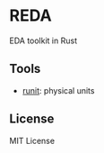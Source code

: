# REDA

EDA toolkit in Rust


## Tools

- [runit](./runit): physical units


## License

MIT License